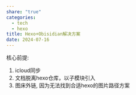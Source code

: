 ```yaml
---
share: "true"
categories:
  - tech
  - hexo
title: Hexo+Obisidian解决方案
date: 2024-07-16
---
```

核心前提: 
1. icloud同步
2. 文档脱离hexo仓库，以子模块引入
3. 图床外链, 因为无法找到合适hexo的图片路径方案
